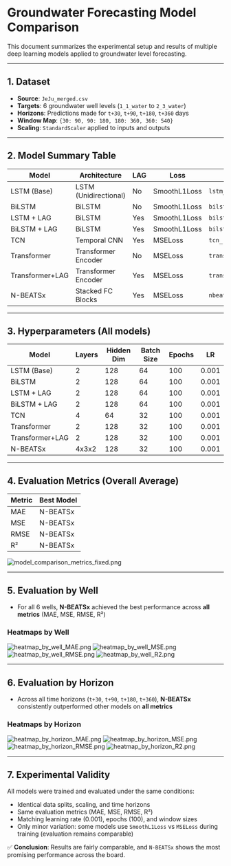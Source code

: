# Groundwater Forecasting Model Comparison

This document summarizes the experimental setup and results of multiple deep learning models applied to groundwater level forecasting.

---

## 1. Dataset

* **Source**: `JeJu_merged.csv`
* **Targets**: 6 groundwater well levels (`1_1_water` to `2_3_water`)
* **Horizons**: Predictions made for `t+30`, `t+90`, `t+180`, `t+360` days
* **Window Map**: `{30: 90, 90: 180, 180: 360, 360: 540}`
* **Scaling**: `StandardScaler` applied to inputs and outputs

---

## 2. Model Summary Table

| Model           | Architecture          | LAG | Loss         | Output File                    |
| --------------- | --------------------- | --- | ------------ | ------------------------------ |
| LSTM (Base)     | LSTM (Unidirectional) | No  | SmoothL1Loss | `lstm_layer1_report.pdf`       |
| BiLSTM          | BiLSTM                | No  | SmoothL1Loss | `bilstm_report.pdf`            |
| LSTM + LAG      | BiLSTM                | Yes | SmoothL1Loss | `bilstm_with_lag_report.pdf`   |
| BiLSTM + LAG    | BiLSTM                | Yes | SmoothL1Loss | `bilstm_with_lag_report.pdf`   |
| TCN             | Temporal CNN          | Yes | MSELoss      | `tcn_report.pdf`               |
| Transformer     | Transformer Encoder   | No  | MSELoss      | `transformer_report_nolag.pdf` |
| Transformer+LAG | Transformer Encoder   | Yes | MSELoss      | `transformer_report.pdf`       |
| N-BEATSx        | Stacked FC Blocks     | Yes | MSELoss      | `nbeats_report.pdf`            |

---

## 3. Hyperparameters (All models)

| Model           | Layers | Hidden Dim | Batch Size | Epochs | LR    |
| --------------- | ------ | ---------- | ---------- | ------ | ----- |
| LSTM (Base)     | 2      | 128        | 64         | 100    | 0.001 |
| BiLSTM          | 2      | 128        | 64         | 100    | 0.001 |
| LSTM + LAG      | 2      | 128        | 64         | 100    | 0.001 |
| BiLSTM + LAG    | 2      | 128        | 64         | 100    | 0.001 |
| TCN             | 4      | 64         | 32         | 100    | 0.001 |
| Transformer     | 2      | 128        | 32         | 100    | 0.001 |
| Transformer+LAG | 2      | 128        | 32         | 100    | 0.001 |
| N-BEATSx        | 4x3x2  | 128        | 32         | 100    | 0.001 |

---

## 4. Evaluation Metrics (Overall Average)

| Metric | Best Model |
| ------ | ---------- |
| MAE    | N-BEATSx   |
| MSE    | N-BEATSx   |
| RMSE   | N-BEATSx   |
| R²     | N-BEATSx   |

![model\_comparison\_metrics\_fixed.png](model_comparison_images/model_comparison_metrics_fixed.png)

---

## 5. Evaluation by Well

* For all 6 wells, **N-BEATSx** achieved the best performance across **all metrics** (MAE, MSE, RMSE, R²)

### Heatmaps by Well

![heatmap\_by\_well\_MAE.png](model_comparison_images/heatmap_by_well_MAE.png)
![heatmap\_by\_well\_MSE.png](model_comparison_images/heatmap_by_well_MSE.png)
![heatmap\_by\_well\_RMSE.png](model_comparison_images/heatmap_by_well_RMSE.png)
![heatmap\_by\_well\_R2.png](model_comparison_images/heatmap_by_well_R2.png)

---

## 6. Evaluation by Horizon

* Across all time horizons (`t+30`, `t+90`, `t+180`, `t+360`), **N-BEATSx** consistently outperformed other models on **all metrics**

### Heatmaps by Horizon

![heatmap\_by\_horizon\_MAE.png](model_comparison_images/heatmap_by_horizon_MAE.png)
![heatmap\_by\_horizon\_MSE.png](model_comparison_images/heatmap_by_horizon_MSE.png)
![heatmap\_by\_horizon\_RMSE.png](model_comparison_images/heatmap_by_horizon_RMSE.png)
![heatmap\_by\_horizon\_R2.png](model_comparison_images/heatmap_by_horizon_R2.png)

---

## 7. Experimental Validity

All models were trained and evaluated under the same conditions:

* Identical data splits, scaling, and time horizons
* Same evaluation metrics (MAE, MSE, RMSE, R²)
* Matching learning rate (0.001), epochs (100), and window sizes
* Only minor variation: some models use `SmoothL1Loss` vs `MSELoss` during training (evaluation remains comparable)

✅ **Conclusion**: Results are fairly comparable, and `N-BEATSx` shows the most promising performance across the board.
